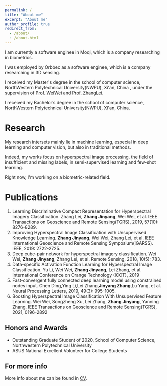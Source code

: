 ```yaml
---
permalink: /
title: "About me"
excerpt: "About me"
author_profile: true
redirect_from: 
  - /about/
  - /about.html
---
```

I am currently a software enginee in Moqi, which is a company researching in biometrics.

I was employed by Orbbec as a software enginee, which is a company researching in 3D sensing.

I received my Master's degree in the school of computer science, NorthWestern Polytechnical University(NWPU), Xi'an, China , under the supervision of [Prof. WeiWei](https://www.researchgate.net/scientific-contributions/Wei-Wei-2148714604) and    [Prof. ZhangLei](https://sites.google.com/site/leizhanghyperspectral/home).

I received my Bachelor’s degree in the school of computer science, NorthWestern Polytechnical University(NWPU), Xi'an, China.

Research
======
My research intersets mainly lie in machine learning, especial in deep learning and computer vision, but also in traditional methods.

Indeed, my works focus on hyperspectral image processing, the field of insufficient and missing labels, in semi-supervised learning and few-shot learning. 

Right now, I'm working on a biometric-related field.

Publications
====== 
1. Learning Discriminative Compact Representation for Hyperspectral Imagery Classification. Zhang Lei, $\textbf{Zhang Jinyang}$, Wei Wei, et al. IEEE Transactions on Geoscience and Remote Sensing(TGRS), 2019, 57(10): 8276-8289. 
2. Improving Hyperspectral Image Classification with Unsupervised Knowledge Learning. $\textbf{Zhang Jinyang}$, Wei Wei, Zhang Lei, et al.  IEEE International Geoscience and Remote Sensing Symposium(IGARSS). IEEE, 2019: 2722-2725.
3. Deep cube-pair network for hyperspectral imagery classification. Wei Wei, $\textbf{Zhang Jinyang}$, Zhang Lei, et al. Remote Sensing, 2018, 10(5): 783.
4. Data-specific Activation Function Learning for Hyperspectral Image Classification. Yu Li, Wei Wei, $\textbf{Zhang Jinyang}$, Lei Zhang, et al. International Conference on Orange Technology (ICOT), 2019
5. Fast-convergent fully connected deep learning model using constrained nodes input. Chen Ding,Ying Li,Lei Zhang,$\textbf{Jinyang Zhang}$,Lu Yang, et al. Neural Processing Letters, 2019, 49(3): 995-1005.
6. Boosting Hyperspectral Image Classification With Unsupervised Feature Learning. Wei Wei, Songzheng Xu, Lei Zhang, $\textbf{Zhang Jinyang}$, Yanning Zhang. IEEE Transactions on Geoscience and Remote Sensing(TGRS), 2021, 0196-2892

Honors and Awards
------
- Outstanding Graduate Student of 2020, School of Computer Science, Northwestern Polytechnical University
- ASUS National Excellent Volunteer for College Students

For more info
------
More info about me can be found in [CV]().

